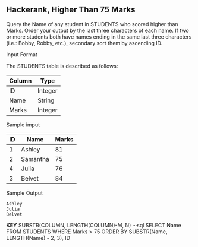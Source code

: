 
## Hackerank, Higher Than 75 Marks

Query the Name of any student in STUDENTS who scored higher than  Marks. Order your output by the last three characters of each name. If two or more students both have names ending in the same last three characters (i.e.: Bobby, Robby, etc.), secondary sort them by ascending ID.

Input Format

The STUDENTS table is described as follows:

|Column|Type|
|------|----|
|ID|Integer|
|Name|String|
|Marks|Integer|

Sample imput

|ID|Name|Marks|
|--|----|-----|
|1|Ashley|81|
|2|Samantha|75|
|4|Julia|76|
|3|Belvet|84|

Sample Output
```
Ashley
Julia
Belvet
```
**KEY** SUBSTR(COLUMN, LENGTH(COLUMN)-M, N)
···sql
SELECT Name FROM STUDENTS 
WHERE Marks > 75
ORDER BY SUBSTR(Name, LENGTH(Name) - 2, 3), ID
```
